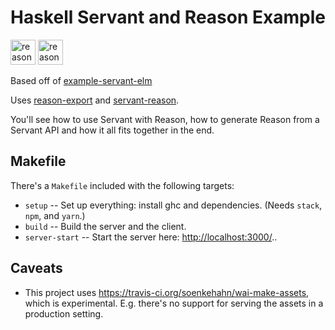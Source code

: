 # Haskell Servant and Reason Example

<img src="https://cdn.svgporn.com/logos/reasonml.svg" alt="reason" height="40"/>
<img src="https://www.haskell.org/img/haskell-logo.svg" alt="reason" height="40"/>

Based off of [example-servant-elm](https://github.com/haskell-servant/example-servant-elm)

Uses [reason-export](https://github.com/abarbu/reason-export) and
[servant-reason](https://github.com/abarbu/servant-reason).

You'll see how to use Servant with Reason, how to generate Reason from a Servant API and
how it all fits together in the end.

## Makefile

There's a `Makefile` included with the following targets:

- `setup` -- Set up everything: install ghc and dependencies. (Needs `stack`, `npm`, and `yarn`.)
- `build` -- Build the server and the client.
- `server-start` -- Start the server here: <http://localhost:3000/>..

## Caveats

- This project uses <https://travis-ci.org/soenkehahn/wai-make-assets>, which is
  experimental. E.g. there's no support for serving the assets in a production setting.
